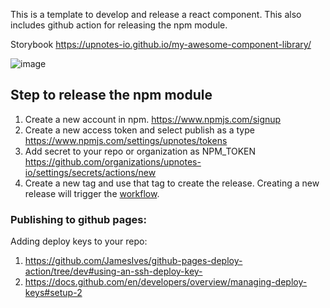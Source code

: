 This is a template to develop and release a react component. This also includes github action for releasing the npm module.

Storybook 
https://upnotes-io.github.io/my-awesome-component-library/

![image](https://user-images.githubusercontent.com/5221843/147892813-146197d8-9385-4ddf-a928-5eb7e55a051a.png)



## Step to release the npm module
1. Create a new account in npm.
   https://www.npmjs.com/signup
2. Create a new access token and select publish as a type
   https://www.npmjs.com/settings/upnotes/tokens
3. Add secret to your repo or organization as NPM_TOKEN
   https://github.com/organizations/upnotes-io/settings/secrets/actions/new
4. Create a new tag and use that tag to create the release. Creating a new release will trigger the [workflow](https://github.com/upnotes-io/react-component-template/blob/main/.github/workflows/npm-publish.yml). 

### Publishing to github pages:
Adding deploy keys to your repo:
1. https://github.com/JamesIves/github-pages-deploy-action/tree/dev#using-an-ssh-deploy-key-
2. https://docs.github.com/en/developers/overview/managing-deploy-keys#setup-2
